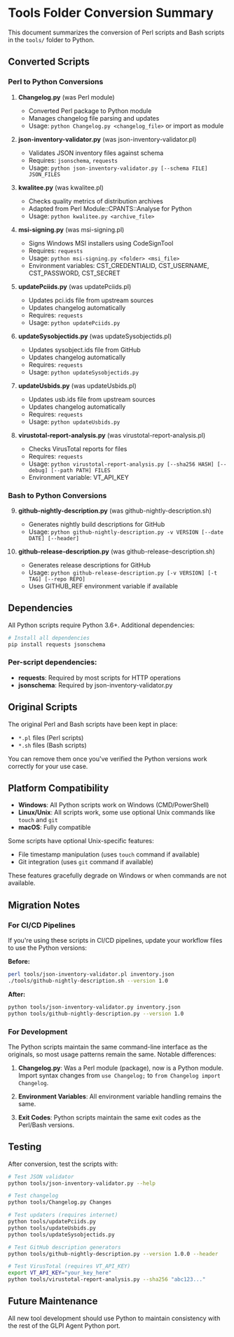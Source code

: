 # Tools Folder Conversion Summary

This document summarizes the conversion of Perl scripts and Bash scripts in the `tools/` folder to Python.

## Converted Scripts

### Perl to Python Conversions

1. **Changelog.py** (was Perl module)
   - Converted Perl package to Python module
   - Manages changelog file parsing and updates
   - Usage: `python Changelog.py <changelog_file>` or import as module

2. **json-inventory-validator.py** (was json-inventory-validator.pl)
   - Validates JSON inventory files against schema
   - Requires: `jsonschema`, `requests`
   - Usage: `python json-inventory-validator.py [--schema FILE] JSON_FILES`

3. **kwalitee.py** (was kwalitee.pl)
   - Checks quality metrics of distribution archives
   - Adapted from Perl Module::CPANTS::Analyse for Python
   - Usage: `python kwalitee.py <archive_file>`

4. **msi-signing.py** (was msi-signing.pl)
   - Signs Windows MSI installers using CodeSignTool
   - Requires: `requests`
   - Usage: `python msi-signing.py <folder> <msi_file>`
   - Environment variables: CST_CREDENTIALID, CST_USERNAME, CST_PASSWORD, CST_SECRET

5. **updatePciids.py** (was updatePciids.pl)
   - Updates pci.ids file from upstream sources
   - Updates changelog automatically
   - Requires: `requests`
   - Usage: `python updatePciids.py`

6. **updateSysobjectids.py** (was updateSysobjectids.pl)
   - Updates sysobject.ids file from GitHub
   - Updates changelog automatically
   - Requires: `requests`
   - Usage: `python updateSysobjectids.py`

7. **updateUsbids.py** (was updateUsbids.pl)
   - Updates usb.ids file from upstream sources
   - Updates changelog automatically
   - Requires: `requests`
   - Usage: `python updateUsbids.py`

8. **virustotal-report-analysis.py** (was virustotal-report-analysis.pl)
   - Checks VirusTotal reports for files
   - Requires: `requests`
   - Usage: `python virustotal-report-analysis.py [--sha256 HASH] [--debug] [--path PATH] FILES`
   - Environment variable: VT_API_KEY

### Bash to Python Conversions

9. **github-nightly-description.py** (was github-nightly-description.sh)
   - Generates nightly build descriptions for GitHub
   - Usage: `python github-nightly-description.py -v VERSION [--date DATE] [--header]`

10. **github-release-description.py** (was github-release-description.sh)
    - Generates release descriptions for GitHub
    - Usage: `python github-release-description.py [-v VERSION] [-t TAG] [--repo REPO]`
    - Uses GITHUB_REF environment variable if available

## Dependencies

All Python scripts require Python 3.6+. Additional dependencies:

```bash
# Install all dependencies
pip install requests jsonschema
```

### Per-script dependencies:
- **requests**: Required by most scripts for HTTP operations
- **jsonschema**: Required by json-inventory-validator.py

## Original Scripts

The original Perl and Bash scripts have been kept in place:
- `*.pl` files (Perl scripts)
- `*.sh` files (Bash scripts)

You can remove them once you've verified the Python versions work correctly for your use case.

## Platform Compatibility

- **Windows**: All Python scripts work on Windows (CMD/PowerShell)
- **Linux/Unix**: All scripts work, some use optional Unix commands like `touch` and `git`
- **macOS**: Fully compatible

Some scripts have optional Unix-specific features:
- File timestamp manipulation (uses `touch` command if available)
- Git integration (uses `git` command if available)

These features gracefully degrade on Windows or when commands are not available.

## Migration Notes

### For CI/CD Pipelines

If you're using these scripts in CI/CD pipelines, update your workflow files to use the Python versions:

**Before:**
```bash
perl tools/json-inventory-validator.pl inventory.json
./tools/github-nightly-description.sh --version 1.0
```

**After:**
```bash
python tools/json-inventory-validator.py inventory.json
python tools/github-nightly-description.py --version 1.0
```

### For Development

The Python scripts maintain the same command-line interface as the originals, so most usage patterns remain the same. Notable differences:

1. **Changelog.py**: Was a Perl module (package), now is a Python module. Import syntax changes from `use Changelog;` to `from Changelog import Changelog`.

2. **Environment Variables**: All environment variable handling remains the same.

3. **Exit Codes**: Python scripts maintain the same exit codes as the Perl/Bash versions.

## Testing

After conversion, test the scripts with:

```bash
# Test JSON validator
python tools/json-inventory-validator.py --help

# Test changelog
python tools/Changelog.py Changes

# Test updaters (requires internet)
python tools/updatePciids.py
python tools/updateUsbids.py
python tools/updateSysobjectids.py

# Test GitHub description generators
python tools/github-nightly-description.py --version 1.0.0 --header

# Test VirusTotal (requires VT_API_KEY)
export VT_API_KEY="your_key_here"
python tools/virustotal-report-analysis.py --sha256 "abc123..."
```

## Future Maintenance

All new tool development should use Python to maintain consistency with the rest of the GLPI Agent Python port.

